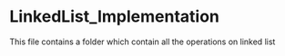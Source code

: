 # LinkedList_Implementation
This file contains a folder which contain all the operations on linked list
